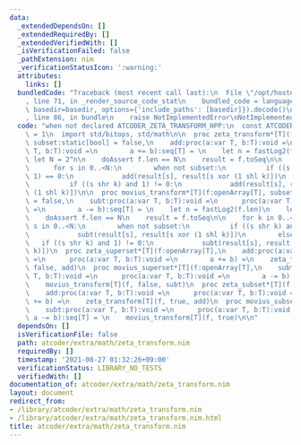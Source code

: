 ```yaml
---
data:
  _extendedDependsOn: []
  _extendedRequiredBy: []
  _extendedVerifiedWith: []
  _isVerificationFailed: false
  _pathExtension: nim
  _verificationStatusIcon: ':warning:'
  attributes:
    links: []
  bundledCode: "Traceback (most recent call last):\n  File \"/opt/hostedtoolcache/Python/3.10.2/x64/lib/python3.10/site-packages/onlinejudge_verify/documentation/build.py\"\
    , line 71, in _render_source_code_stat\n    bundled_code = language.bundle(stat.path,\
    \ basedir=basedir, options={'include_paths': [basedir]}).decode()\n  File \"/opt/hostedtoolcache/Python/3.10.2/x64/lib/python3.10/site-packages/onlinejudge_verify/languages/nim.py\"\
    , line 86, in bundle\n    raise NotImplementedError\nNotImplementedError\n"
  code: "when not declared ATCODER_ZETA_TRANSFORM_HPP:\n  const ATCODER_ZETA_TRANSFORM_HPP*\
    \ = 1\n  import std/bitops, std/math\n\n  proc zeta_transform*[T](f:openArray[T],\
    \ subset:static[bool] = false,\n    add:proc(a:var T, b:T):void =\n      proc(a:var\
    \ T, b:T):void =\n        a += b):seq[T] = \n    let n = fastLog2(f.len)\n   \
    \ let N = 2^n\n    doAssert f.len == N\n    result = f.toSeq\n\n    for k in 0..<n:\n\
    \      for s in 0..<N:\n        when not subset:\n          if ((s shr k) and\
    \ 1) == 0:\n            add(result[s], result[s xor (1 shl k)])\n        else:\n\
    \          if ((s shr k) and 1) != 0:\n            add(result[s], result[s xor\
    \ (1 shl k)])\n\n  proc movius_transform*[T](f:openArray[T], subset:static[bool]\
    \ = false,\n    subt:proc(a:var T, b:T):void =\n      proc(a:var T, b:T):void\
    \ =\n        a -= b):seq[T] = \n    let n = fastLog2(f.len)\n    let N = 2^n\n\
    \    doAssert f.len == N\n    result = f.toSeq\n\n    for k in 0..<n:\n      for\
    \ s in 0..<N:\n        when not subset:\n          if ((s shr k) and 1) == 0:\n\
    \            subt(result[s], result[s xor (1 shl k)])\n        else:\n       \
    \   if ((s shr k) and 1) != 0:\n            subt(result[s], result[s xor (1 shl\
    \ k)])\n  proc zeta_superset*[T](f:openArray[T],\n    add:proc(a:var T, b:T):void\
    \ =\n      proc(a:var T, b:T):void =\n        a += b) =\n    zeta_transform[T](f,\
    \ false, add)\n  proc movius_superset*[T](f:openArray[T],\n    subt:proc(a:var\
    \ T, b:T):void =\n      proc(a:var T, b:T):void =\n        a -= b):seq[T] = \n\
    \    movius_transform[T](f, false, subt)\n  proc zeta_subset*[T](f:openArray[T],\n\
    \    add:proc(a:var T, b:T):void =\n      proc(a:var T, b:T):void =\n        a\
    \ += b) =\n    zeta_transform[T](f, true, add)\n  proc movius_subset*[T](f:openArray[T],\n\
    \    subt:proc(a:var T, b:T):void =\n      proc(a:var T, b:T):void =\n       \
    \ a -= b):seq[T] = \n    movius_transform[T](f, true)\n\n"
  dependsOn: []
  isVerificationFile: false
  path: atcoder/extra/math/zeta_transform.nim
  requiredBy: []
  timestamp: '2021-08-27 01:32:26+09:00'
  verificationStatus: LIBRARY_NO_TESTS
  verifiedWith: []
documentation_of: atcoder/extra/math/zeta_transform.nim
layout: document
redirect_from:
- /library/atcoder/extra/math/zeta_transform.nim
- /library/atcoder/extra/math/zeta_transform.nim.html
title: atcoder/extra/math/zeta_transform.nim
---
```

